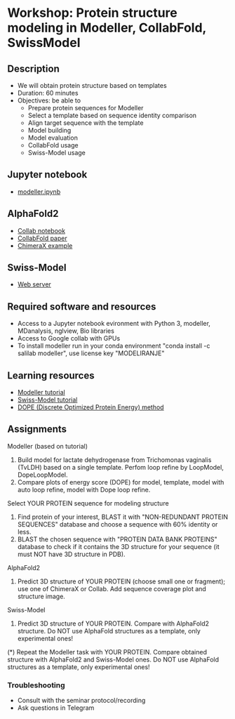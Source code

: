# Workshop: Protein structure modeling in Modeller, CollabFold, SwissModel

## Description
- We will obtain protein structure based on templates
- Duration: 60 minutes
- Objectives: be able to 
    - Prepare protein sequences for Modeller
    - Select a template based on sequence identity comparison
    - Align target sequence with the template
    - Model building
    - Model evaluation
    - CollabFold usage
    - Swiss-Model usage

## Jupyter notebook
- [modeller.ipynb](modeller.ipynb)

## AlphaFold2  
- [Collab notebook](https://colab.research.google.com/github/deepmind/alphafold/blob/main/notebooks/AlphaFold.ipynb)
- [CollabFold paper](https://www.biorxiv.org/content/10.1101/2021.08.15.456425v2)
- [ChimeraX example](https://www.youtube.com/watch?v=le7NatFo8vI&ab_channel=UCSFChimeraX)

## Swiss-Model  
- [Web server](https://swissmodel.expasy.org/)

## Required software and resources
- Access to a Jupyter notebook evironment with Python 3, modeller, MDanalysis, nglview, Bio libraries 
- Access to Google collab with GPUs
- To install modeller run in your conda environment "conda install -c salilab modeller", use license key "MODELIRANJE"

## Learning resources
- [Modeller tutorial](https://salilab.org/modeller/tutorial/)
- [Swiss-Model tutorial](https://swissmodel.expasy.org/docs/examples)
- [DOPE (Discrete Optimized Protein Energy) method](https://www.ncbi.nlm.nih.gov/pmc/articles/PMC2242414/pdf/2507.pdf)

## Assignments
Modeller (based on tutorial)
1. Build model for lactate dehydrogenase from Trichomonas vaginalis (TvLDH) based on a single template. Perfom loop refine by LoopModel, DopeLoopModel. 
2. Compare plots of energy score (DOPE) for model, template, model with auto loop refine, model with Dope loop refine.

Select YOUR PROTEIN sequence for modeling structure
1. Find protein of your interest, BLAST it with "NON-REDUNDANT PROTEIN SEQUENCES" database and choose a sequence with 60% identity or less.
2. BLAST the chosen sequence with "PROTEIN DATA BANK PROTEINS" database to check if it contains the 3D structure for your sequence (it must NOT have 3D structure in PDB).

AlphaFold2 
1. Predict 3D structure of YOUR PROTEIN (choose small one or fragment); use one of ChimeraX or Collab. Add sequence coverage plot and structure image.  

Swiss-Model
1. Predict 3D structure of YOUR PROTEIN. Compare with AlphaFold2 structure. Do NOT use AlphaFold structures as a template, only experimental ones!

(*) Repeat the Modeller task with YOUR PROTEIN. Compare obtained structure with AlphaFold2 and Swiss-Model ones. Do NOT use AlphaFold structures as a template, only experimental ones!

### Troubleshooting
- Consult with the seminar protocol/recording
- Ask questions in Telegram
